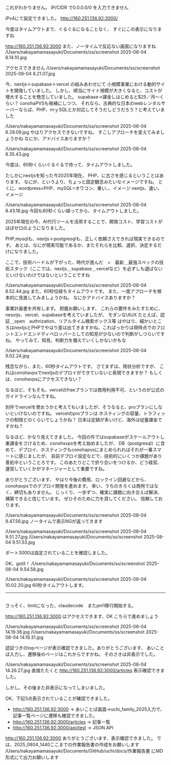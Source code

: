 これがわかりません。
IP/CIDR	で0.0.0.0/0 を入力できません

iPv4にて設定できました。
http://160.251.136.92:3000/

今度はタイムアウトまで、ぐるぐるになることなく、
すぐにこの表示になりますね

http://160.251.136.92:3000
また、ノータイムで反応ない画面になりますね
/Users/nakayamamasayuki/Documents/ss/screenshot 2025-08-04 8.14.10.jpg


アクセスできません
/Users/nakayamamasayuki/Documents/ss/screenshot 2025-08-04 8.21.07.jpg


今、nextjs＋supabase＋vercel
の組みあわせにて
小規模事業における動的サイトを開発していました。
しかし、順当にサイト規模が大きくなると、コストが増大することを懸念していました。
supabase→課金しはじめると$25／月〜くらい？
conohaPVSも候補にしつつ、
それなら、古典的な日本のwebレンタルサーバーならば、PHP、ｍｙSQLとか対応してそうだしどうだろう？と考えていました



/Users/nakayamamasayuki/Documents/ss/screenshot 2025-08-04 8.29.09.jpg
やはりアクセスできないですね。
すこしアプローチを変えてみましょうかね
なにか、アドバイスありますか？


/Users/nakayamamasayuki/Documents/ss/screenshot 2025-08-04 8.35.43.jpg

今度は、60秒くらいぐるぐるで待って、タイムアウトしました。

たしかにnextjsを知った今2025年現在、
PHP、に古さを感じるということはあります。
なにが、というより、ちょっと固定観念みたいなイメージですね。
とくに、wordpress=PHP、mySQL=オワコン、重い、、イメージ
nextjs、速い、イメージ


/Users/nakayamamasayuki/Documents/ss/screenshot 2025-08-04 8.43.18.jpg
今回も60秒くらい経ってから、タイムアウトしました。

2025年現在の今、AI代行ツールを活用することで、開発コスト、学習コストがほぼゼロのようになりました。

PHP,mysqlも、nextjs＋postgresqlも、正しく依頼さえできれば現実できるのです。
あとは、なにが現実可能であるか、またそれらを比較、選択、決定するだけになりました。

ここで、技術ハードルが下がった、時代が進んだ　=　最新＿最強スペックの技術スタック（ここでは、nextjs＿supabase＿vercelなど）を必ずしも選ばないといけないわけではないということですね


/Users/nakayamamasayuki/Documents/ss/screenshot 2025-08-04 8.52.44.jpg
また、60秒位経ちタイムアウトです。
また、一度アプローチを根本的に見直してみましょうかね。
なにかアドバイスありますか？


事業計画書を共有します。
把握お願いします、
これらの要件をみたすために、nesxtjs、vercel、supabaseを考えていましたが、
モダンなUIUX
たとえば、認証＿open　authrization、リアルタイム検索ボックス等
はやはり、細かいところはnextjsとPHPでやはり差は出てきますかね、こればっかりは現時点でのフロントエンドエンドディベロッパーとしての知見が少ないので判断がしづらいですね。
やってみて、知見、判断力を備えていくしかないかもな


/Users/nakayamamasayuki/Documents/ss/screenshot 2025-08-04 9.02.24.jpg

残念ながら、また、60秒タイムアウトです。
さてまずは、現状分析ですが、
これはconohavpsでnextjsのデプロイができていないと表現できますか？
もしくは、conohavpsにアクセスできない？





なるほど、そもそも、vercelのfreeプランでは商用利用不可、というのが公式のガイドラインなんですね。

別件でvercelを使おうかと考えてもいましたが、そうなると、proプランにしないといけないのですね。
vercelのproプランは
ホスティングの容量、トラフィックの制限どのくらいでしょうかね？
日本は定額が多いけど、海外は従量課金ですかね？


なるほど、かなり見えてきました。
今回の件ではsupabaseがスケールアウトし重課金をさけるため、conohsvpsを考え始めましたが、
DB（postgresql）に含めて、デプロイ、ホスティングもconohapvsにまとめられればそれが一番スマートに感じましたが、
自前デプロイ設定などで、技術的にいくつか課題があり善処中ということろです。
このあたりどこで折り合いをつけるか、どう経営、運営していくかがマネージャーとして重要ですね。


ありがとうございます、
やはり今後の費用、ロックイン回避などから、conohavpsでのデプロイ開発を進めます。
幸い、うちのきろくは商用ではなく、締切もありません。
じっくり、一歩ずつ、確実に課題に向き合えば解決、構築できると信じています。
ぜひそのために力を貸してください。
信頼しております。


/Users/nakayamamasayuki/Documents/ss/screenshot 2025-08-04 9.47.56.jpg
ノータイムで表示NGが返ってきます

/Users/nakayamamasayuki/Documents/ss/screenshot 2025-08-04 9.51.27.jpg /Users/nakayamamasayuki/Documents/ss/screenshot 2025-08-04 9.51.53.jpg

ポート3000は設定されていることを確認しました。

OK、gotit！
/Users/nakayamamasayuki/Documents/ss/screenshot 2025-08-04 9.54.58.jpg



/Users/nakayamamasayuki/Documents/ss/screenshot 2025-08-04 10.02.20.jpg
60秒タイムアウトします。


***
##
さっそく、limitになった、claudecode　またpm1移行開始する。




http://160.251.136.92:3000
はアクセスできます、OK
こちらで進めましょう


/Users/nakayamamasayuki/Documents/ss/screenshot 2025-08-04 14.19.38.jpg /Users/nakayamamasayuki/Documents/ss/screenshot 2025-08-04 14.19.31.jpg

認証つきのtopページが表示確認できました。ありがとうございます、
あいことば入力し、遷移後のページはこれからですかね。
そのさきは非表示でした。


/Users/nakayamamasayuki/Documents/ss/screenshot 2025-08-04 14.26.27.jpg
直接たたくと
http://160.251.136.92:3000/articles
表示確認できました。

しかし、その後また非表示になってしまいました。

OK、下記3点表示されていることが確認できました。
  - http://160.251.136.92:3000 → あいことば画面→uchi_family_2025入力で、記事一覧ページに遷移も確認できました。
  - http://160.251.136.92:3000/articles → 記事一覧
  - http://160.251.136.92:3000/api/test → JSON API


  


http://160.251.136.92:3000
ありがとうございます、表示確認できました。
では、2025_0804_1440ここまでの作業報告書の作成をお願いします
/Users/nakayamamasayuki/Documents/GitHub/uchi/docs/作業報告書
にMD形式にて出力お願いします